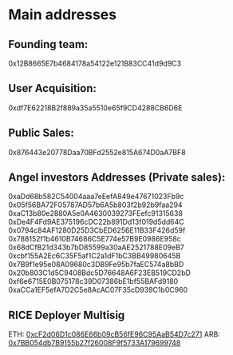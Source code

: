 # Main addresses

## Founding team:
0x12B8665E7b4684178a54122e121B83CC41d9d9C3

## User Acquisition:
0xdf7E62218B2f889a35a5510e65f9CD4288CB6D6E

## Public Sales:
0x876443e20778Daa70BFd2552e815A674D0aA7BF8

## Angel investors Addresses (Private sales):
0xaDd68b582C54004aaa7eEefA849e47671023Fb9c
0x05f56BA72F05787AD57b6A5b803f2b92b9faa294
0xaC13b80e2880A5e0A4630039273FEefc91315638
0xDe4F4Fd9AE375196cDC22b891Dd13f019d5dd64C
0x0794c84AF1280D25D3CbED6256E11B33F426d59f
0x788152f1b4610B74686C5E774e57B9E0986E958c
0x68dCfB21d343b7bD85599a30aAE2521788E09eB7
0xcbf155A2Ec6C35F5af1C2a1dF1bC3BB49980645B
0x7B9f1e95e08A09680c3DB9Fe95b7faEC574a8bBD
0x20b803C1d5C9408Bdc5D76648A6F23EB519CD2bD
0xf6e6715E0B075178c39D07386bE1bf55BAFd9180
0xaCCa1EF5efA7D2C5e8AcAC07F35cD939C1b0C960

## RICE Deployer Multisig
ETH: [0xcF2d06D1c086E66b09cB56fE96C95AaB54D7c271](https://etherscan.io/address/0xcF2d06D1c086E66b09cB56fE96C95AaB54D7c271)
ARB: [0x7BB054db7B9155b27f26008F9f5733A179699748](https://arbiscan.io/address/0x7BB054db7B9155b27f26008F9f5733A179699748)
